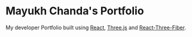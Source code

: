 # Mayukh Chanda's Portfolio

My developer Portfolio built using [React](https://reactjs.org/), [Three.js](https://threejs.org/) and [React-Three-Fiber](https://github.com/pmndrs/react-three-fiber).
